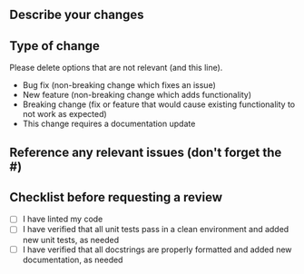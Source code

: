 ## Describe your changes


## Type of change

Please delete options that are not relevant (and this line).

- Bug fix (non-breaking change which fixes an issue)
- New feature (non-breaking change which adds functionality)
- Breaking change (fix or feature that would cause existing functionality to not work as expected)
- This change requires a documentation update

## Reference any relevant issues (don't forget the #)


## Checklist before requesting a review
- [ ] I have linted my code
- [ ] I have verified that all unit tests pass in a clean environment and added new unit tests, as needed
- [ ] I have verified that all docstrings are properly formatted and added new documentation, as needed
